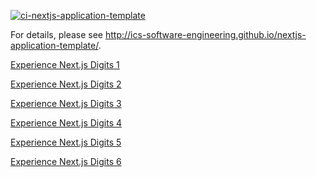 [![ci-nextjs-application-template](https://github.com/ics-software-engineering/nextjs-application-template/actions/workflows/ci.yml/badge.svg)](https://github.com/ics-software-engineering/nextjs-application-template/actions/workflows/ci.yml)

For details, please see http://ics-software-engineering.github.io/nextjs-application-template/.

[Experience Next.js Digits 1](http://courses.ics.hawaii.edu/ics314s25/morea/nextjs-3/experience-nextjs-digits-1.html)

[Experience Next.js Digits 2](http://courses.ics.hawaii.edu/ics314s25/morea/nextjs-3/experience-nextjs-digits-2.html)

[Experience Next.js Digits 3](http://courses.ics.hawaii.edu/ics314s25/morea/nextjs-3/experience-nextjs-digits-3.html)

[Experience Next.js Digits 4](http://courses.ics.hawaii.edu/ics314s25/morea/nextjs-3/experience-nextjs-digits-4.html)

[Experience Next.js Digits 5](http://courses.ics.hawaii.edu/ics314s25/morea/nextjs-3/experience-nextjs-digits-5.html)

[Experience Next.js Digits 6](http://courses.ics.hawaii.edu/ics314s25/morea/nextjs-3/experience-nextjs-digits-6.html)
